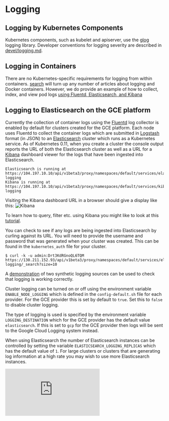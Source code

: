 # Logging

## Logging by Kubernetes Components
Kubernetes components, such as kubelet and apiserver, use the [glog](https://godoc.org/github.com/golang/glog) logging library.  Developer conventions for logging severity are described in [devel/logging.md](devel/logging.md).

## Logging in Containers
There are no Kubernetes-specific requirements for logging from within containers. [search](https://www.google.com/?q=docker+container+logging) will turn up any number of articles about logging and
Docker containers.  However, we do provide an example of how to collect, index, and view pod logs [using Fluentd, Elasticsearch, and Kibana](./getting-started-guides/logging.md)


## Logging to Elasticsearch on the GCE platform
Currently the collection of container logs using the [Fluentd](http://www.fluentd.org/) log collector is 
enabled by default for clusters created for the GCE platform. Each node uses Fluentd to collect
the container logs which are submitted in [Logstash](http://logstash.net/docs/1.4.2/tutorials/getting-started-with-logstash)
format (in JSON) to an [Elasticsearch](http://www.elasticsearch.org/) cluster which runs as a Kubernetes service.
As of Kubernetes 0.11, when you create a cluster the console output reports the URL of both the Elasticsearch cluster as well as
a URL for a [Kibana](http://www.elasticsearch.org/overview/kibana/) dashboard viewer for the logs that have been ingested
into Elasticsearch.
```
Elasticsearch is running at https://104.197.10.10/api/v1beta3/proxy/namespaces/default/services/elasticsearch-logging
Kibana is running at https://104.197.10.10/api/v1beta3/proxy/namespaces/default/services/kibana-logging
```
Visiting the Kibana dashboard URL in a browser should give a display like this:
![Kibana](kibana.png)

To learn how to query, filter etc. using Kibana you might like to look at this [tutorial](http://www.elasticsearch.org/guide/en/kibana/current/working-with-queries-and-filters.html).

You can check to see if any logs are being ingested into Elasticsearch by curling against its URL. You will need to provide the username and password that was generated when your cluster was created. This can be found in the `kubernetes_auth` file for your cluster.
```
$ curl -k -u admin:Drt3KdRGnoQL6TQM https://130.211.152.93/api/v1beta3/proxy/namespaces/default/services/elasticsearch-logging/_search?size=10
```
A [demonstration](../examples/logging-demo/README.md) of two synthetic logging sources can be used
to check that logging is working correctly.

Cluster logging can be turned on or off using the environment variable `ENABLE_NODE_LOGGING` which is defined in the
`config-default.sh` file for each provider. For the GCE provider this is set by default to `true`. Set this
to `false` to disable cluster logging.

The type of logging is used is specified by the environment variable `LOGGING_DESTINATION` which for the
GCE provider has the default value `elasticsearch`. If this is set to `gcp` for the GCE provider then
logs will be sent to the Google Cloud Logging system instead.

When using Elasticsearch the number of Elasticsearch instances can be controlled by setting the
variable `ELASTICSEARCH_LOGGING_REPLICAS` which has the default value of `1`. For large clusters
or clusters that are generating log information at a high rate you may wish to use more
Elasticsearch instances.


[![Analytics](https://kubernetes-site.appspot.com/UA-36037335-10/GitHub/docs/logging.md?pixel)]()
